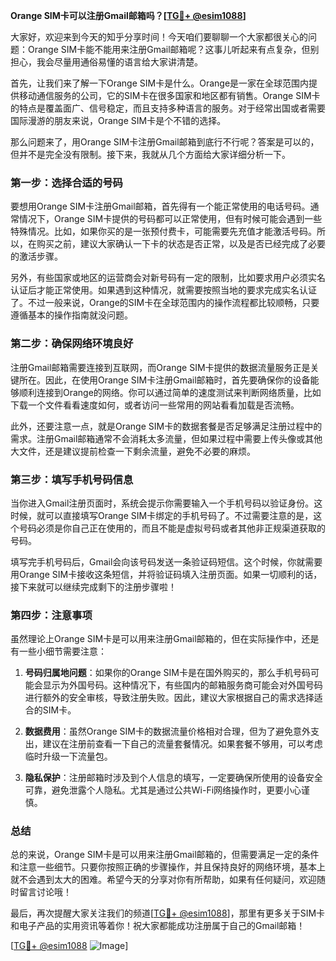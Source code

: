 **Orange SIM卡可以注册Gmail邮箱吗？[[TG💪+ @esim1088](https://t.me/s/esim1088)]**

大家好，欢迎来到今天的知乎分享时间！今天咱们要聊聊一个大家都很关心的问题：Orange SIM卡能不能用来注册Gmail邮箱呢？这事儿听起来有点复杂，但别担心，我会尽量用通俗易懂的语言给大家讲清楚。

首先，让我们来了解一下Orange SIM卡是什么。Orange是一家在全球范围内提供移动通信服务的公司，它的SIM卡在很多国家和地区都有销售。Orange SIM卡的特点是覆盖面广、信号稳定，而且支持多种语言的服务。对于经常出国或者需要国际漫游的朋友来说，Orange SIM卡是个不错的选择。

那么问题来了，用Orange SIM卡注册Gmail邮箱到底行不行呢？答案是可以的，但并不是完全没有限制。接下来，我就从几个方面给大家详细分析一下。

### **第一步：选择合适的号码**
要想用Orange SIM卡注册Gmail邮箱，首先得有一个能正常使用的电话号码。通常情况下，Orange SIM卡提供的号码都可以正常使用，但有时候可能会遇到一些特殊情况。比如，如果你买的是一张预付费卡，可能需要先充值才能激活号码。所以，在购买之前，建议大家确认一下卡的状态是否正常，以及是否已经完成了必要的激活步骤。

另外，有些国家或地区的运营商会对新号码有一定的限制，比如要求用户必须实名认证后才能正常使用。如果遇到这种情况，就需要按照当地的要求完成实名认证了。不过一般来说，Orange的SIM卡在全球范围内的操作流程都比较顺畅，只要遵循基本的操作指南就没问题。

### **第二步：确保网络环境良好**
注册Gmail邮箱需要连接到互联网，而Orange SIM卡提供的数据流量服务正是关键所在。因此，在使用Orange SIM卡注册Gmail邮箱时，首先要确保你的设备能够顺利连接到Orange的网络。你可以通过简单的速度测试来判断网络质量，比如下载一个文件看看速度如何，或者访问一些常用的网站看看加载是否流畅。

此外，还要注意一点，就是Orange SIM卡的数据套餐是否足够满足注册过程中的需求。注册Gmail邮箱通常不会消耗太多流量，但如果过程中需要上传头像或其他大文件，还是建议提前检查一下剩余流量，避免不必要的麻烦。

### **第三步：填写手机号码信息**
当你进入Gmail注册页面时，系统会提示你需要输入一个手机号码以验证身份。这时候，就可以直接填写Orange SIM卡绑定的手机号码了。不过需要注意的是，这个号码必须是你自己正在使用的，而且不能是虚拟号码或者其他非正规渠道获取的号码。

填写完手机号码后，Gmail会向该号码发送一条验证码短信。这个时候，你就需要用Orange SIM卡接收这条短信，并将验证码填入注册页面。如果一切顺利的话，接下来就可以继续完成剩下的注册步骤啦！

### **第四步：注意事项**
虽然理论上Orange SIM卡是可以用来注册Gmail邮箱的，但在实际操作中，还是有一些小细节需要注意：

1. **号码归属地问题**：如果你的Orange SIM卡是在国外购买的，那么手机号码可能会显示为外国号码。这种情况下，有些国内的邮箱服务商可能会对外国号码进行额外的安全审核，导致注册失败。因此，建议大家根据自己的需求选择适合的SIM卡。

2. **数据费用**：虽然Orange SIM卡的数据流量价格相对合理，但为了避免意外支出，建议在注册前查看一下自己的流量套餐情况。如果套餐不够用，可以考虑临时升级一下流量包。

3. **隐私保护**：注册邮箱时涉及到个人信息的填写，一定要确保所使用的设备安全可靠，避免泄露个人隐私。尤其是通过公共Wi-Fi网络操作时，更要小心谨慎。

### **总结**
总的来说，Orange SIM卡是可以用来注册Gmail邮箱的，但需要满足一定的条件和注意一些细节。只要你按照正确的步骤操作，并且保持良好的网络环境，基本上就不会遇到太大的困难。希望今天的分享对你有所帮助，如果有任何疑问，欢迎随时留言讨论哦！

最后，再次提醒大家关注我们的频道[[TG💪+ @esim1088](https://t.me/s/esim1088)]，那里有更多关于SIM卡和电子产品的实用资讯等着你！祝大家都能成功注册属于自己的Gmail邮箱！

[[TG💪+ @esim1088](https://t.me/s/esim1088) ![Image](https://i.postimg.cc/4NQfJmqS/Snipaste-2025-05-13-00-14-12.png)]